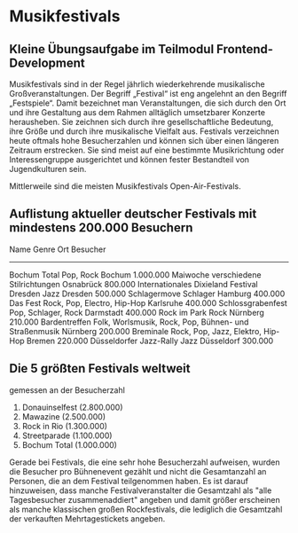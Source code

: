 # Musikfestivals
## Kleine Übungsaufgabe im Teilmodul Frontend-Development

Musikfestivals sind in der Regel jährlich wiederkehrende musikalische
Großveranstaltungen. Der Begriff „Festival“ ist eng angelehnt an den
Begriff „Festspiele“. Damit bezeichnet man Veranstaltungen, die sich
durch den Ort und ihre Gestaltung aus dem Rahmen alltäglich umsetzbarer
Konzerte herausheben. Sie zeichnen sich durch ihre gesellschaftliche
Bedeutung, ihre Größe und durch ihre musikalische Vielfalt aus.
Festivals verzeichnen heute oftmals hohe Besucherzahlen und können sich
über einen längeren Zeitraum erstrecken. Sie sind meist auf eine
bestimmte Musikrichtung oder Interessengruppe ausgerichtet und können
fester Bestandteil von Jugendkulturen sein.

Mittlerweile sind die meisten Musikfestivals Open-Air-Festivals.

## Auflistung aktueller deutscher Festivals mit mindestens 200.000 Besuchern

  Name                                         Genre                                                   Ort          Besucher
  -------------------------------------------- ------------------------------------------------------- ------------ -----------
  Bochum Total                                 Pop, Rock                                               Bochum       1.000.000
  Maiwoche                                     verschiedene Stilrichtungen                             Osnabrück    800.000
  Internationales Dixieland Festival Dresden   Jazz                                                    Dresden      500.000
  Schlagermove                                 Schlager                                                Hamburg      400.000
  Das Fest                                     Rock, Pop, Electro, Hip-Hop                             Karlsruhe    400.000
  Schlossgrabenfest                            Pop, Schlager, Rock                                     Darmstadt    400.000
  Rock im Park                                 Rock                                                    Nürnberg     210.000
  Bardentreffen                                Folk, Worlsmusik, Rock, Pop, Bühnen- und Straßenmusik   Nürnberg     200.000
  Breminale                                    Rock, Pop, Jazz, Elektro, Hip-Hop                       Bremen       220.000
  Düsseldorfer Jazz-Rally                      Jazz                                                    Düsseldorf   300.000

## Die 5 größten Festivals weltweit
gemessen an der Besucherzahl

1.  Donauinselfest (2.800.000)
2.  Mawazine (2.500.000)
3.  Rock in Rio (1.300.000)
4.  Streetparade (1.100.000)
5.  Bochum Total (1.000.000)

Gerade bei Festivals, die eine sehr hohe Besucherzahl aufweisen, wurden
die Besucher pro Bühnenevent gezählt und nicht die Gesamtanzahl an
Personen, die an dem Festival teilgenommen haben. Es ist darauf
hinzuweisen, dass manche Festivalveranstalter die Gesamtzahl als "alle
Tagesbesucher zusammenaddiert" angeben und damit größer erscheinen als
manche klassischen großen Rockfestivals, die lediglich die Gesamtzahl
der verkauften Mehrtagestickets angeben.
